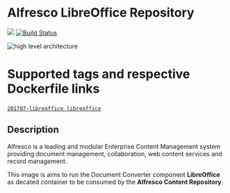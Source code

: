 Alfresco LibreOffice Repository
===
[![](https://images.microbadger.com/badges/image/fjudith/alfresco.svg)](https://microbadger.com/images/fjudith/alfresco "Get your own image badge on microbadger.com")
[![Build Status](https://travis-ci.org/fjudith/docker-alfresco.svg?branch=master)](https://travis-ci.org/fjudith/docker-alfresco)

![high level architecture](https://raw.githubusercontent.com/fjudith/docker-alfresco/201707/alfresco_architecture.png)

# Supported tags and respective Dockerfile links

[`201707-libreoffice`, `libreoffice`](https://github.com/fjudith/docker-alfresco/tree/201707)

## Description

Alfresco is a leading and modular Enterprise Content Management system providing document management, collaboration, web content services and record management.

This image is aims to run the Document Converter component **LibreOffice** as decated container to be consumed by the **Alfresco Content Repository**.